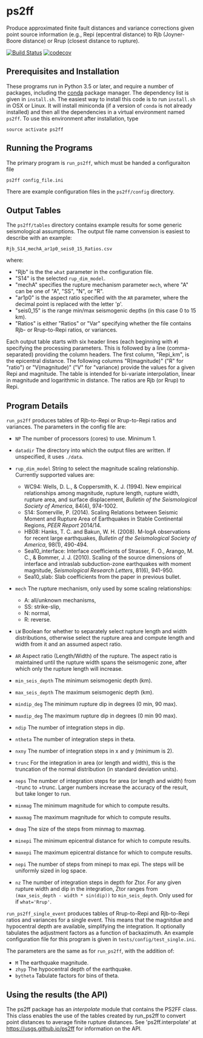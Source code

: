 ps2ff
=====
Produce approximated finite fault distances and variance corrections given
point source information (e.g., Repi (epcentral distance) to Rjb (Joyner-Boore
distance) or Rrup (closest distance to rupture).

[![Build Status](https://travis-ci.org/usgs/ps2ff.svg?branch=master)](https://travis-ci.org/usgs/ps2ff)
[![codecov](https://codecov.io/gh/usgs/ps2ff/branch/master/graph/badge.svg)](https://codecov.io/gh/usgs/ps2ff)


Prerequisites and Installation
------------------------------
These programs run in Python 3.5 or later, and require a number of
packages, including the [conda](https://conda.io/docs/) package manager.
The dependency list is given in `install.sh`. The easiest way to install
this code is to run `install.sh` in OSX or Linux. It will install
miniconda (if a version of `conda` is not already installed) and then all
the dependencies in a virtual environment named `ps2ff`. To use this
environment after installation, type
```
source activate ps2ff
```

Running the Programs
--------------------
The primary program is `run_ps2ff`, which must be handed a configuraiton file
```
ps2ff config_file.ini
```
There are example configuration files in the `ps2ff/config` directory. 

Output Tables
-------------
The `ps2ff/tables` directory contains example results for some generic seismological
assumptions. The output file name convension is easiest to describe with an
example:
```
Rjb_S14_mechA_ar1p0_seis0_15_Ratios.csv
```
where:
 - "Rjb" is the the `what` parameter in the configuration file.
 - "S14" is the selected `rup_dim_model`.
 - "mechA" specifies the rupture mechanism parameter `mech`, where "A" can
   be one of "A", "SS", "N", or "R".
 - "ar1p0" is the aspect ratio specified with the `AR` parameter, where the
   decimal point is replaced with the letter 'p'.
 - "seis0_15" is the range min/max seismogenic depths (in this case 0 to 15
   km).
 - "Ratios" is either "Ratios" or "Var" specifying whether the file contains
   Rjb- or Rrup-to-Repi ratios, or variances.

Each output table starts with six header lines (each beginning with `#`)
specifying the processing parameters. This is followed by a line
(comma-separated) providing the column headers. The first column, "Repi_km",
is the epicentral distance. The following columns "R(magnitude)" ("R" for
"ratio") or "V(magnitude)" ("V" for "variance) provide the values for a given
Repi and magnitude. The table is intended for bi-variate interpolation, linear
in magnitude and logarithmic in distance. The ratios are Rjb (or Rrup) to Repi.


Program Details
---------------

`run_ps2ff` produces tables of Rjb-to-Repi or Rrup-to-Repi ratios and 
variances. The parameters in the config file are:

- `NP` The number of processors (cores) to use. Minimum 1.

- `datadir` The directory into which the output files are written. If
  unspecified, it uses `./data`.

- `rup_dim_model` String to select the magnitude scaling relationship.
    Currently supported values are:
  - WC94: Wells, D. L., & Coppersmith, K. J. (1994). New empirical 
    relationships among magnitude, rupture length, rupture width, rupture area,
    and surface displacement, *Bulletin of the Seismological Society of 
    America*, 84(4), 974-1002.
  - S14: Somerville, P. (2014). Scaling Relations between Seismic Moment and 
    Rupture Area of Earthquakes in Stable Continental Regions, *PEER Report*
    2014/14.
  - HB08: Hanks, T. C. and Bakun, W. H. (2008). M-logA observations for 
    recent large earthquakes, *Bulletin of the Seismological Society of 
    America*, 98(1), 490-494.
  - Sea10_interface: Interface coefficients of Strasser, F. O., Arango, 
    M. C., & Bommer, J. J. (2010). Scaling of the source dimensions of 
    interface and intraslab subduction-zone earthquakes with moment magnitude,
    *Seismological Research Letters*, 81(6), 941-950.
  - Sea10_slab: Slab coefficients from the paper in previous bullet.

- `mech` The rupture mechanism, only used by some scaling relationships:

  - A: all/unknown mechanisms,
  - SS: strike-slip,
  - N: normal,
  - R: reverse.

- `LW` Boolean for whether to separately select rupture length and width
  distributions, otherwise select the rupture area and compute length and
  width from it and an assumed aspect ratio. 

- `AR` Aspect ratio (Length/Width) of the rupture. The aspect ratio is
  maintained until the rupture width spans the seismogenic zone, after
  which only the rupture length will increase.

- `min_seis_depth` The minimum seismogenic depth (km).

- `max_seis_depth` The maximum seismogenic depth (km).

- `mindip_deg` The minimum rupture dip in degrees (0 min, 90 max).

- `maxdip_deg` The maximum rupture dip in degrees (0 min 90 max).

- `ndip` The number of integration steps in dip.

- `ntheta` The number of integration steps in theta.

- `nxny` The number of integration steps in x and y (minimum is 2).

- `trunc` For the integration in area (or length and width), this is the 
  truncation of the normal distribution (in standard deviation units).

- `neps` The number of integration steps for area (or length and width)
  from -trunc to +trunc. Larger numbers increase the accuracy of the result,
  but take longer to run.

- `minmag` The minimum magnitude for which to compute results.

- `maxmag` The maximum magnitude for which to compute results.

- `dmag` The size of the steps from minmag to maxmag.

- `minepi` The minimum epicentral distance for which to compute results.

- `maxepi` The maximum epicentral distance for which to compute results.

- `nepi` The number of steps from minepi to max epi. The steps will be 
   uniformly sized in log space.

- `nz` The number of integration steps in depth for Ztor. For any given
  rupture width and dip in the integration, Ztor ranges from 
  `(max_seis_depth - width * sin(dip))` to `min_seis_depth`. Only used for
  if `what='Rrup'`. 


`run_ps2ff_single_event` produces tables of Rrup-to-Repi and Rjb-to-Repi
ratios and variances for a single event. This means that the magnitdue and
hypocentral depth are available, simplifying the integration. It optionally 
tabulates the adjustment factors as a function of backazimuth. An example 
configuration file for this program is given in
`tests/config/test_single.ini`.

The parameters are the same as for `run_ps2ff`, with the addition of:
- `M` The earthquake magnitude.
- `zhyp` The hypocentral depth of the earthquake.
- `bytheta` Tabulate factors for bins of theta.

Using the results (the API)
---------------------------

The ps2ff package has an *interpolate* module that contains the PS2FF
class. This class enables the use of the tables created by run_ps2ff
to convert point distances to average finite rupture distances.
See 'ps2ff.interpolate' at https://usgs.github.io/ps2ff for 
information on the API.
